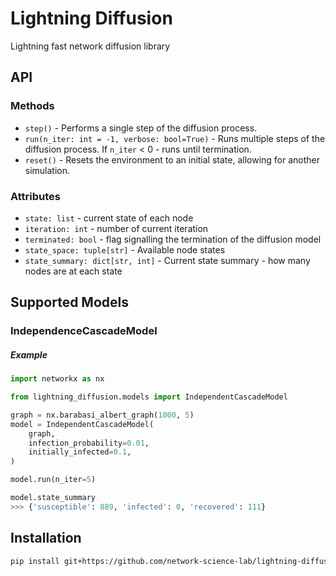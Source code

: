 # Lightning Diffusion

Lightning fast network diffusion library

## API

### Methods
* `step()` - Performs a single step of the diffusion process.
* `run(n_iter: int = -1, verbose: bool=True)` - Runs multiple steps of the diffusion process. If `n_iter` < 0 - runs until termination.
* `reset()` - Resets the environment to an initial state, allowing for another simulation.

### Attributes
* `state: list` - current state of each node
* `iteration: int` - number of current iteration
* `terminated: bool` - flag signalling the termination of the diffusion model
* `state_space: tuple[str]` - Available node states
* `state_summary: dict[str, int]` - Current state summary - how many nodes are at each state

## Supported Models

### IndependenceCascadeModel

##### Example
```python
import networkx as nx

from lightning_diffusion.models import IndependentCascadeModel

graph = nx.barabasi_albert_graph(1000, 5)
model = IndependentCascadeModel(
    graph,
    infection_probability=0.01,
    initially_infected=0.1,
)

model.run(n_iter=5)

model.state_summary
>>> {'susceptible': 889, 'infected': 0, 'recovered': 111}
```


## Installation
```bash
pip install git+https://github.com/network-science-lab/lightning-diffusion
```

